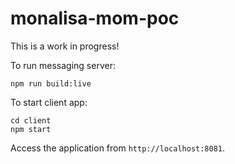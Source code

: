 # monalisa-mom-poc
This is a work in progress!

To run messaging server:

```
npm run build:live
```

To start client app:

```
cd client
npm start
```

Access the application from `http://localhost:8081`.
